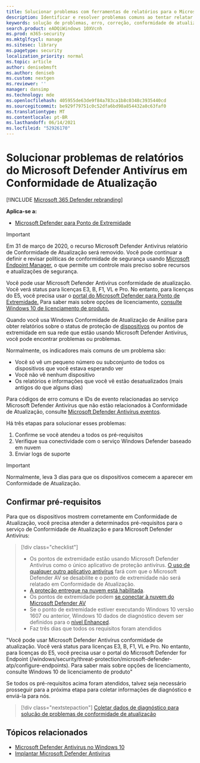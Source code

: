 ```yaml
---
title: Solucionar problemas com ferramentas de relatórios para o Microsoft Defender AV
description: Identificar e resolver problemas comuns ao tentar relatar o status de proteção do Microsoft Defender AV no Update Compliance
keywords: solução de problemas, erro, correção, conformidade de atualização, oms, monitor, relatório, Microsoft Defender AV
search.product: eADQiWindows 10XVcnh
ms.prod: m365-security
ms.mktglfcycl: manage
ms.sitesec: library
ms.pagetype: security
localization_priority: normal
ms.topic: article
author: denisebmsft
ms.author: deniseb
ms.custom: nextgen
ms.reviewer: ''
manager: dansimp
ms.technology: mde
ms.openlocfilehash: 405955de63de9f84a783ca1b8c0348c3935440cd
ms.sourcegitcommit: be929f79751c0c52dfa6bd98a854432a0c63faf0
ms.translationtype: MT
ms.contentlocale: pt-BR
ms.lasthandoff: 06/14/2021
ms.locfileid: "52926170"
---
```

# <a name="troubleshoot-microsoft-defender-antivirus-reporting-in-update-compliance"></a>Solucionar problemas de relatórios do Microsoft Defender Antivírus em Conformidade de Atualização

[!INCLUDE [Microsoft 365 Defender rebranding](../../includes/microsoft-defender.md)]


**Aplica-se a:**

- [Microsoft Defender para Ponto de Extremidade](/microsoft-365/security/defender-endpoint/)

> [!IMPORTANT]
> Em 31 de março de 2020, o recurso Microsoft Defender Antivírus relatório de Conformidade de Atualização será removido. Você pode continuar a definir e revisar políticas de conformidade de segurança usando [Microsoft Endpoint Manager](https://www.microsoft.com/microsoft-365/microsoft-endpoint-manager), o que permite um controle mais preciso sobre recursos e atualizações de segurança.

Você pode usar Microsoft Defender Antivírus conformidade de atualização. Você verá status para licenças E3, B, F1, VL e Pro. No entanto, para licenças do E5, você precisa usar o [portal do Microsoft Defender para Ponto de Extremidade.](/windows/security/threat-protection/microsoft-defender-atp/configure-endpoints) Para saber mais sobre opções de licenciamento, [consulte Windows 10 de licenciamento de produto.](https://www.microsoft.com/licensing/product-licensing/windows10.aspx)

Quando você usa Windows Conformidade de Atualização de Análise para obter relatórios sobre o status de proteção de [dispositivos](/windows/deployment/update/update-compliance-using#wdav-assessment) ou pontos de extremidade em sua rede que estão usando Microsoft Defender Antivírus, você pode encontrar problemas ou problemas.

Normalmente, os indicadores mais comuns de um problema são:
- Você só vê um pequeno número ou subconjunto de todos os dispositivos que você estava esperando ver
- Você não vê nenhum dispositivo
- Os relatórios e informações que você vê estão desatualizados (mais antigos do que alguns dias)

Para códigos de erro comuns e IDs de evento relacionadas ao serviço Microsoft Defender Antivírus que não estão relacionados à Conformidade de Atualização, consulte [Microsoft Defender Antivírus eventos](troubleshoot-microsoft-defender-antivirus.md). 

Há três etapas para solucionar esses problemas:

1. Confirme se você atendeu a todos os pré-requisitos
2. Verifique sua conectividade com o serviço Windows Defender baseado em nuvem
3. Enviar logs de suporte

>[!IMPORTANT]
>Normalmente, leva 3 dias para que os dispositivos comecem a aparecer em Conformidade de Atualização.


## <a name="confirm-prerequisites"></a>Confirmar pré-requisitos

Para que os dispositivos mostrem corretamente em Conformidade de Atualização, você precisa atender a determinados pré-requisitos para o serviço de Conformidade de Atualização e para Microsoft Defender Antivírus:

>[!div class="checklist"]
>- Os pontos de extremidade estão usando Microsoft Defender Antivírus como o único aplicativo de proteção antivírus. [O uso de qualquer outro aplicativo antivírus](microsoft-defender-antivirus-compatibility.md) fará com que o Microsoft Defender AV se desabilite e o ponto de extremidade não será relatado em Conformidade de Atualização.
> - [A proteção entregue na nuvem está habilitada](enable-cloud-protection-microsoft-defender-antivirus.md).
> - Os pontos de extremidade podem [se conectar à nuvem do Microsoft Defender AV](configure-network-connections-microsoft-defender-antivirus.md#validate-connections-between-your-network-and-the-cloud)
> - Se o ponto de extremidade estiver executando Windows 10 versão 1607 ou anterior, Windows 10 dados de diagnóstico devem ser definidos para o [nível Enhanced](/windows/configuration/configure-windows-diagnostic-data-in-your-organization#enhanced-level).
> - Faz três dias que todos os requisitos foram atendidos

"Você pode usar Microsoft Defender Antivírus conformidade de atualização. Você verá status para licenças E3, B, F1, VL e Pro. No entanto, para licenças do E5, você precisa usar o portal do Microsoft Defender for Endpoint (/windows/security/threat-protection/microsoft-defender-atp/configure-endpoints). Para saber mais sobre opções de licenciamento, consulte Windows 10 de licenciamento de produto"

Se todos os pré-requisitos acima foram atendidos, talvez seja necessário prosseguir para a próxima etapa para coletar informações de diagnóstico e enviá-la para nós.

> [!div class="nextstepaction"]
> [Coletar dados de diagnóstico para solução de problemas de conformidade de atualização](collect-diagnostic-data.md)  

## <a name="related-topics"></a>Tópicos relacionados

- [Microsoft Defender Antivirus no Windows 10](microsoft-defender-antivirus-in-windows-10.md)
- [Implantar Microsoft Defender Antivírus](deploy-manage-report-microsoft-defender-antivirus.md)